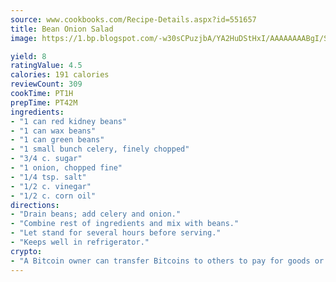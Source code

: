 ```yaml
---
source: www.cookbooks.com/Recipe-Details.aspx?id=551657
title: Bean Onion Salad
image: https://1.bp.blogspot.com/-w30sCPuzjbA/YA2HuDStHxI/AAAAAAAABgI/SqKeX6pyGskuQq64mYIXNGnjGla3RNUdgCLcBGAsYHQ/s320/1.png

yield: 8
ratingValue: 4.5
calories: 191 calories
reviewCount: 309
cookTime: PT1H
prepTime: PT42M
ingredients:
- "1 can red kidney beans"
- "1 can wax beans"
- "1 can green beans"
- "1 small bunch celery, finely chopped"
- "3/4 c. sugar"
- "1 onion, chopped fine"
- "1/4 tsp. salt"
- "1/2 c. vinegar"
- "1/2 c. corn oil"
directions:
- "Drain beans; add celery and onion."
- "Combine rest of ingredients and mix with beans."
- "Let stand for several hours before serving."
- "Keeps well in refrigerator."
crypto:
- "A Bitcoin owner can transfer Bitcoins to others to pay for goods or services."
---
```

